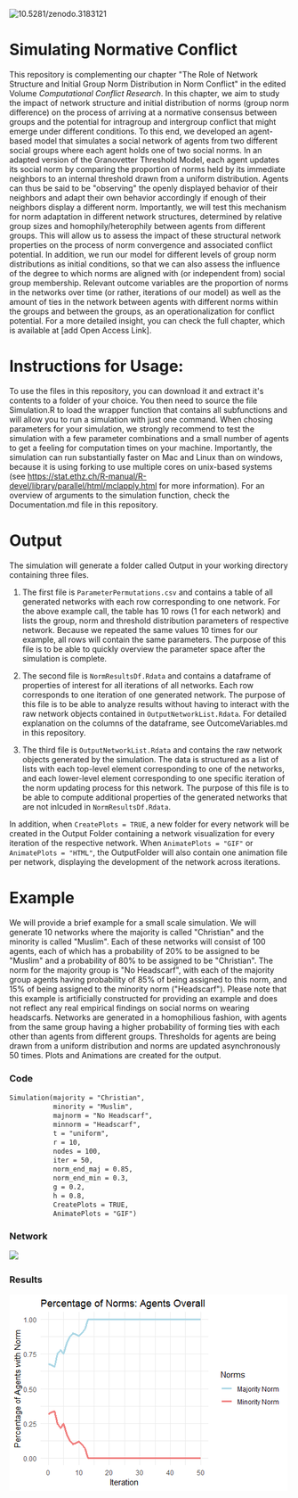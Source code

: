 ![10.5281/zenodo.3183121](https://zenodo.org/badge/DOI/10.5281/zenodo.3183121.svg)

# Simulating Normative Conflict

This repository is complementing our chapter "The Role of Network Structure and Initial Group Norm Distribution in Norm Conflict" in the edited Volume _Computational Conflict Research_. In this chapter, we aim to study the impact of network structure and initial distribution of norms (group norm difference) on the process of arriving at a normative consensus between groups and the potential for intragroup and intergroup conflict that might emerge under different conditions. To this end, we developed an agent-based model that simulates a social network of agents from two different social groups where each agent holds one of two social norms. In an adapted version of the Granovetter Threshold Model, each agent updates its social norm by comparing the proportion of norms held by its immediate neighbors to an internal threshold drawn from a uniform distribution. Agents can thus be said to be "observing" the openly displayed behavior of their neighbors and adapt their own behavior accordingly if enough of their neighbors display a different norm. Importantly, we will test this mechanism for norm adaptation in different network structures, determined by relative group sizes and homophily/heterophily between agents from different groups. This will allow us to assess the impact of these structural network properties on the process of norm convergence and associated conflict potential. In addition, we run our model for different levels of group norm distributions as initial conditions, so that we can also assess the influence of the degree to which norms are aligned with (or independent from) social group membership. Relevant outcome variables are the proportion of norms in the networks over time (or rather, iterations of our model) as well as the amount of ties in the network between agents with different norms within the groups and between the groups, as an operationalization for conflict potential. For a more detailed insight, you can check the full chapter, which is available at [add Open Access Link].

# Instructions for Usage:
To use the files in this repository, you can download it and extract it's contents to a folder of your choice. You then need to source the file Simulation.R to load the wrapper function that contains all subfunctions and will allow you to run a simulation with just one command. When chosing parameters for your simulation, we strongly recommend to test the simulation with a few parameter combinations and a small number of agents to get a feeling for computation times on your machine. Importantly, the simulation can run substantially faster on Mac and Linux than on windows, because it is using forking to use multiple cores on unix-based systems (see https://stat.ethz.ch/R-manual/R-devel/library/parallel/html/mclapply.html for more information). For an overview of arguments to the simulation function, check the Documentation.md file in this repository.

# Output
The simulation will generate a folder called Output in your working directory containing three files.

1. The first file is `ParameterPermutations.csv` and contains a table of all generated networks with each row corresponding to one network. For the above example call, the table has 10 rows (1 for each network) and lists the group, norm and threshold distribution parameters of respective network. Because we repeated the same values 10 times for our example, all rows will contain the same parameters. The purpose of this file is to be able to quickly overview the parameter space after the simulation is complete.

2. The second file is `NormResultsDf.Rdata` and contains a dataframe of properties of interest for all iterations of all networks. Each row corresponds to one iteration of one generated network. The purpose of this file is to be able to analyze results without having to interact with the raw network objects contained in `OutputNetworkList.Rdata`. For detailed explanation on the columns of the dataframe, see OutcomeVariables.md in this repository.

3. The third file is `OutputNetworkList.Rdata` and contains the raw network objects generated by the simulation. The data is structured as a list of lists with each top-level element corresponding to one of the networks, and each lower-level element corresponding to one specific iteration of the norm updating process for this network. The purpose of this file is to be able to compute additional properties of the generated networks that are not inlcuded in `NormResultsDf.Rdata`.

In addition, when `CreatePlots = TRUE`, a new folder for every network will be created in the Output Folder containing a network visualization for every iteration of the respective network. When `AnimatePlots = "GIF"` or `AnimatePlots = "HTML"`, the OutputFolder will also contain one animation file per network, displaying the development of the network across iterations.


# Example
We will provide a brief example for a small scale simulation. We will generate 10 networks where the majority is called "Christian" and the minority is called "Muslim". Each of these networks will consist of 100 agents, each of which has a probability of 20% to be assigned to be "Muslim" and a probability of 80% to be assigned to be "Christian". The norm for the majority group is "No Headscarf", with each of the majority group agents having probability of 85% of being assigned to this norm, and 15% of being assigned to the minority norm ("Headscarf"). Please note that this example is artificially constructed for providing an example and does not reflect any real empirical findings on social norms on wearing headscarfs. Networks are generated in a homophilious fashion, with agents from the same group having a higher probability of forming ties with each other than agents from different groups. Thresholds for agents are being drawn from a uniform distribution and norms are updated asynchronously 50 times. Plots and Animations are created for the output.

### Code
```
Simulation(majority = "Christian",  
           minority = "Muslim",  
           majnorm = "No Headscarf",  
           minnorm = "Headscarf",
           t = "uniform",
           r = 10,  
           nodes = 100,  
           iter = 50,  
           norm_end_maj = 0.85,  
           norm_end_min = 0.3,  
           g = 0.2,  
           h = 0.8,  
           CreatePlots = TRUE,  
           AnimatePlots = "GIF")
```
### Network
![](./Plots/ExampleNetwork12.gif)

### Results
![](./Plots/OverallNormDist.png)
